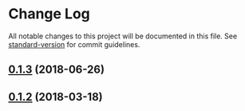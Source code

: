 # Change Log

All notable changes to this project will be documented in this file. See [standard-version](https://github.com/conventional-changelog/standard-version) for commit guidelines.

<a name="0.1.3"></a>
## [0.1.3](https://github.com/NicolaiSchmid/partum/compare/v0.1.2...v0.1.3) (2018-06-26)



<a name="0.1.2"></a>
## [0.1.2](https://github.com/NicolaiSchmid/partum/compare/v0.1.1...v0.1.2) (2018-03-18)
